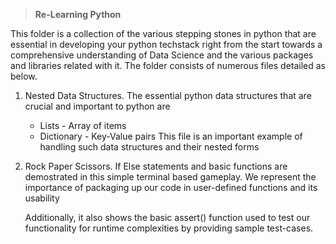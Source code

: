> **Re-Learning Python**

This folder is a collection of the various stepping stones in python that are essential in developing your python techstack right from the start towards a comprehensive understanding of Data Science and the various packages and libraries related with it.
The folder consists of numerous files detailed as below.

1. Nested Data Structures.
   The essential python data structures that are crucial and important to python are
   - Lists - Array of items
   - Dictionary - Key-Value pairs
   This file is an important example of handling such data structures and their nested forms

2. Rock Paper Scissors.
   If Else statements and basic functions are demostrated in this simple terminal based gameplay.
   We represent the importance of packaging up our code in user-defined functions and its usability

   Additionally, it also shows the basic assert() function used to test our functionality for runtime complexities by providing sample test-cases.

